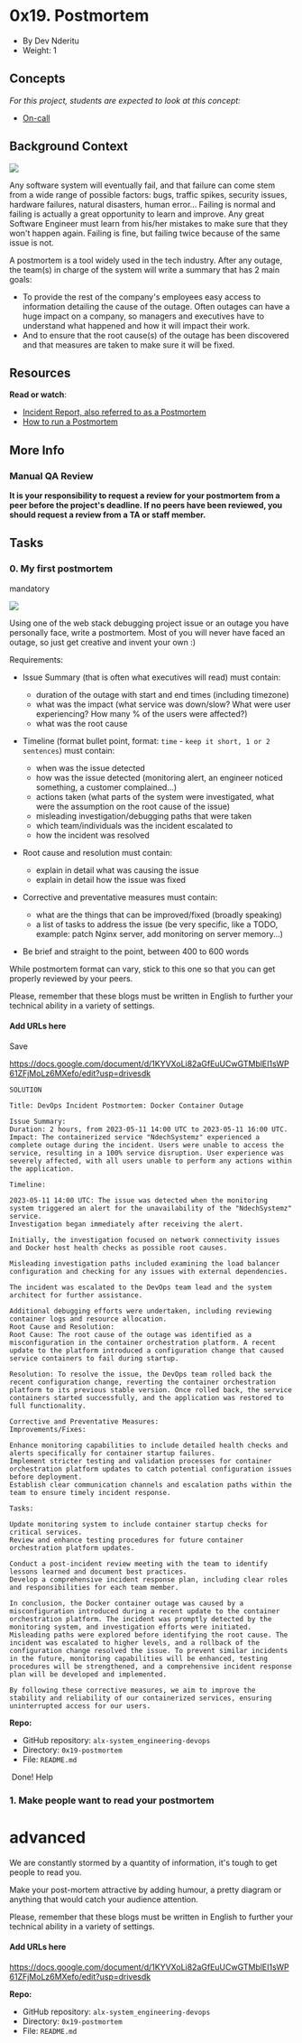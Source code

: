 0x19. Postmortem
================

- By Dev Nderitu
- Weight: 1

Concepts
--------

*For this project, students are expected to look at this concept:*

- [On-call](https://alx-intranet.hbtn.io/concepts/39)

Background Context
------------------

[![](https://s3.amazonaws.com/intranet-projects-files/holbertonschool-sysadmin_devops/294/tWUPWmR.png)](https://youtu.be/rp5cVMNmbro)[](http://savefrom.net/?url=https%3A%2F%2Fyoutu.be%2Frp5cVMNmbro&utm_source=userjs-chrome&utm_medium=extensions&utm_campaign=link_modifier "Obtenir un lien direct")

Any software system will eventually fail, and that failure can come stem from a wide range of possible factors: bugs, traffic spikes, security issues, hardware failures, natural disasters, human error... Failing is normal and failing is actually a great opportunity to learn and improve. Any great Software Engineer must learn from his/her mistakes to make sure that they won't happen again. Failing is fine, but failing twice because of the same issue is not.

A postmortem is a tool widely used in the tech industry. After any outage, the team(s) in charge of the system will write a summary that has 2 main goals:

- To provide the rest of the company's employees easy access to information detailing the cause of the outage. Often outages can have a huge impact on a company, so managers and executives have to understand what happened and how it will impact their work.
- And to ensure that the root cause(s) of the outage has been discovered and that measures are taken to make sure it will be fixed.

Resources
---------

**Read or watch**:

- [Incident Report, also referred to as a Postmortem](https://alx-intranet.hbtn.io/rltoken/vkEjk-M6yBWW-wyB-7-I9Q "Incident Report, also referred to as a Postmortem")
- [How to run a Postmortem](https://alx-intranet.hbtn.io/rltoken/pzE_VO7Bfe49K_MhkOyzdQ "How to run a Postmortem")

More Info
---------

### Manual QA Review

**It is your responsibility to request a review for your postmortem from a peer before the project's deadline. If no peers have been reviewed, you should request a review from a TA or staff member.**

Tasks
-----

### 0\. My first postmortem

mandatory

[![](https://s3.amazonaws.com/intranet-projects-files/holbertonschool-sysadmin_devops/294/pQ9YzVY.gif)](https://twitter.com/devopsreact/status/834887829486399488)

Using one of the web stack debugging project issue or an outage you have personally face, write a postmortem. Most of you will never have faced an outage, so just get creative and invent your own :)

Requirements:

- Issue Summary (that is often what executives will read) must contain:
  - duration of the outage with start and end times (including timezone)
  - what was the impact (what service was down/slow? What were user experiencing? How many % of the users were affected?)
  - what was the root cause
- Timeline (format bullet point, format: `time` - `keep it short, 1 or 2 sentences`) must contain:

  - when was the issue detected
  - how was the issue detected (monitoring alert, an engineer noticed something, a customer complained...)
  - actions taken (what parts of the system were investigated, what were the assumption on the root cause of the issue)
  - misleading investigation/debugging paths that were taken
  - which team/individuals was the incident escalated to
  - how the incident was resolved
- Root cause and resolution must contain:

  - explain in detail what was causing the issue
  - explain in detail how the issue was fixed
- Corrective and preventative measures must contain:

  - what are the things that can be improved/fixed (broadly speaking)
  - a list of tasks to address the issue (be very specific, like a TODO, example: patch Nginx server, add monitoring on server memory...)
- Be brief and straight to the point, between 400 to 600 words

While postmortem format can vary, stick to this one so that you can get properly reviewed by your peers.

Please, remember that these blogs must be written in English to further your technical ability in a variety of settings.

#### Add URLs here

Save

<https://docs.google.com/document/d/1KYVXoLi82aGfEuUCwGTMblEI1sWP61ZFjMoLz6MXefo/edit?usp=drivesdk>

```
SOLUTION

Title: DevOps Incident Postmortem: Docker Container Outage

Issue Summary:
Duration: 2 hours, from 2023-05-11 14:00 UTC to 2023-05-11 16:00 UTC.
Impact: The containerized service "NdechSystemz" experienced a complete outage during the incident. Users were unable to access the service, resulting in a 100% service disruption. User experience was severely affected, with all users unable to perform any actions within the application.

Timeline:

2023-05-11 14:00 UTC: The issue was detected when the monitoring system triggered an alert for the unavailability of the "NdechSystemz" service.
Investigation began immediately after receiving the alert.

Initially, the investigation focused on network connectivity issues and Docker host health checks as possible root causes.

Misleading investigation paths included examining the load balancer configuration and checking for any issues with external dependencies.

The incident was escalated to the DevOps team lead and the system architect for further assistance.

Additional debugging efforts were undertaken, including reviewing container logs and resource allocation.
Root Cause and Resolution:
Root Cause: The root cause of the outage was identified as a misconfiguration in the container orchestration platform. A recent update to the platform introduced a configuration change that caused service containers to fail during startup.

Resolution: To resolve the issue, the DevOps team rolled back the recent configuration change, reverting the container orchestration platform to its previous stable version. Once rolled back, the service containers started successfully, and the application was restored to full functionality.

Corrective and Preventative Measures:
Improvements/Fixes:

Enhance monitoring capabilities to include detailed health checks and alerts specifically for container startup failures.
Implement stricter testing and validation processes for container orchestration platform updates to catch potential configuration issues before deployment.
Establish clear communication channels and escalation paths within the team to ensure timely incident response.

Tasks:

Update monitoring system to include container startup checks for critical services.
Review and enhance testing procedures for future container orchestration platform updates.

Conduct a post-incident review meeting with the team to identify lessons learned and document best practices.
Develop a comprehensive incident response plan, including clear roles and responsibilities for each team member.

In conclusion, the Docker container outage was caused by a misconfiguration introduced during a recent update to the container orchestration platform. The incident was promptly detected by the monitoring system, and investigation efforts were initiated. Misleading paths were explored before identifying the root cause. The incident was escalated to higher levels, and a rollback of the configuration change resolved the issue. To prevent similar incidents in the future, monitoring capabilities will be enhanced, testing procedures will be strengthened, and a comprehensive incident response plan will be developed and implemented.

By following these corrective measures, we aim to improve the stability and reliability of our containerized services, ensuring uninterrupted access for our users.
```

**Repo:**

- GitHub repository: `alx-system_engineering-devops`
- Directory: `0x19-postmortem`
- File: `README.md`

 Done! Help

### 1\. Make people want to read your postmortem

# advanced

We are constantly stormed by a quantity of information, it's tough to get people to read you.

Make your post-mortem attractive by adding humour, a pretty diagram or anything that would catch your audience attention.

Please, remember that these blogs must be written in English to further your technical ability in a variety of settings.

#### Add URLs here

<https://docs.google.com/document/d/1KYVXoLi82aGfEuUCwGTMblEI1sWP61ZFjMoLz6MXefo/edit?usp=drivesdk>

**Repo:**

- GitHub repository: `alx-system_engineering-devops`
- Directory: `0x19-postmortem`
- File: `README.md`
